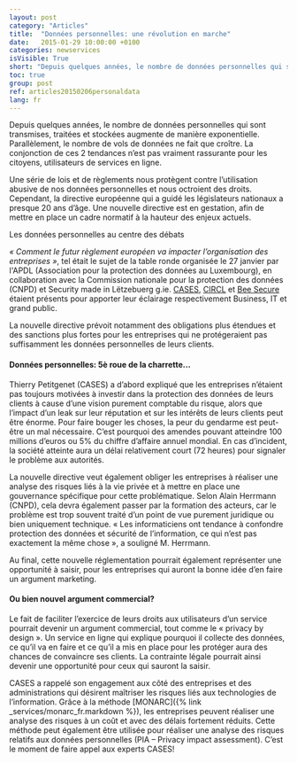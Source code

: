 ```yaml
---
layout: post
category: "Articles"
title:  "Données personnelles: une révolution en marche"
date:   2015-01-29 10:00:00 +0100
categories: newservices
isVisible: True
short: "Depuis quelques années, le nombre de données personnelles qui sont transmises, traitées et stockées augmente de manière exponentielle. Parallèlement, le nombre de vols de données ne fait que croître. La conjonction de ces 2 tendances n’est pas vraiment rassurante pour les citoyens, utilisateurs de services en ligne."
toc: true
group: post
ref: articles20150206personaldata
lang: fr
---
```

Depuis quelques années, le nombre de données personnelles qui sont transmises, traitées et stockées augmente de manière exponentielle. Parallèlement, le nombre de vols de données ne fait que croître. La conjonction de ces 2 tendances n’est pas vraiment rassurante pour les citoyens, utilisateurs de services en ligne.

Une série de lois et de règlements nous protègent contre l’utilisation abusive de nos données personnelles et nous octroient des droits. Cependant, la directive européenne qui a guidé les législateurs nationaux a presque 20 ans d’âge. Une nouvelle directive est en gestation, afin de mettre en place un cadre normatif à la hauteur des enjeux actuels.

Les données personnelles au centre des débats

*« Comment le futur règlement européen va impacter l’organisation des entreprises »*, tel était le sujet de la table ronde organisée le 27 janvier par l'APDL (Association pour la protection des données au Luxembourg), en collaboration avec la Commission nationale pour la protection des données (CNPD) et Security made in Lëtzebuerg g.ie. [CASES](https://cases.lu), [CIRCL](https://circl.lu) et [Bee Secure](https://www.bee-secure.lu/) étaient présents pour apporter leur éclairage respectivement Business, IT et grand public.

La nouvelle directive prévoit notamment des obligations plus étendues et des sanctions plus fortes pour les entreprises qui ne protégeraient pas suffisamment les données personnelles de leurs clients.

#### Données personnelles: 5è roue de la charrette...
Thierry Petitgenet (CASES) a d’abord expliqué que les entreprises n’étaient pas toujours motivées à investir dans la protection des données de leurs clients à cause d’une vision purement comptable du risque, alors que l’impact d’un leak sur leur réputation et sur les intérêts de leurs clients peut être énorme. Pour faire bouger les choses, la peur du gendarme est peut-être un mal nécessaire. C’est pourquoi des amendes pouvant atteindre 100 millions d’euros ou 5% du chiffre d’affaire annuel mondial. En cas d’incident, la société atteinte aura un délai relativement court (72 heures) pour signaler le problème aux autorités.

La nouvelle directive veut également obliger les entreprises à réaliser une analyse des risques liés à la vie privée et à mettre en place une gouvernance spécifique pour cette problématique. Selon Alain Herrmann (CNPD), cela devra également passer par la formation des acteurs, car le problème est trop souvent traité d’un point de vue purement juridique ou bien uniquement technique. « Les informaticiens ont tendance à confondre protection des données et sécurité de l’information, ce qui n’est pas exactement la même chose », a souligné M. Herrmann.

Au final, cette nouvelle réglementation pourrait également représenter une opportunité à saisir, pour les entreprises qui auront la bonne idée d’en faire un argument marketing.

#### Ou bien nouvel argument commercial?

Le fait de faciliter l’exercice de leurs droits aux utilisateurs d’un service pourrait devenir un argument commercial, tout comme le « privacy by design ». Un service en ligne qui explique pourquoi il collecte des données, ce qu’il va en faire et ce qu’il a mis en place pour les protéger aura des chances de convaincre ses clients. La contrainte légale pourrait ainsi devenir une opportunité pour ceux qui sauront la saisir.

CASES a rappelé son engagement aux côté des entreprises et des administrations qui désirent maîtriser les risques liés aux technologies de l’information. Grâce à la méthode [MONARC]({% link _services/monarc_fr.markdown %}), les entreprises peuvent réaliser une analyse des risques à un coût et avec des délais fortement réduits. Cette méthode peut également être utilisée pour réaliser une analyse des risques relatifs aux données personnelles (PIA – Privacy impact assessment). C’est le moment de faire appel aux experts CASES!

